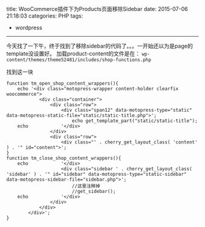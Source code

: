 title: WooCommerce插件下为Products页面移除Sidebar
date: 2015-07-06 21:18:03
categories: PHP
tags:
- wordpress
---

今天找了一下午，终于找到了移除sidebar的代码了。。。一开始还以为是page的template没设置好。
加载product-content的文件是在：
`wp-content/themes/theme52481/includes/shop-functions.php`

<!--more-->

找到这一块
```
function tm_open_shop_content_wrappers(){
	echo '<div class="motopress-wrapper content-holder clearfix woocommerce">
			<div class="container">
				<div class="row">
					<div class="span12" data-motopress-type="static" data-motopress-static-file="static/static-title.php">';
						echo get_template_part("static/static-title");
	echo 			'</div>
				</div>
				<div class="row">
					<div class="' . cherry_get_layout_class( 'content' ) . '" id="content">';
}
function tm_close_shop_content_wrappers(){
	echo			'</div>
					<div class="sidebar ' . cherry_get_layout_class( 'sidebar' ) . '" id="sidebar" data-motopress-type="static-sidebar"  data-motopress-sidebar-file="sidebar.php">';
						//这里注释掉
						//get_sidebar();
	echo			'</div>
				</div>
			</div>
		</div>';
}
```